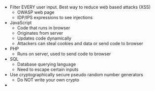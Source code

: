 - Filter EVERY user input.  Best way to reduce web based attacks (XSS)
	- OWASP web page
	- IDP/IPS expressions to see injections 
- JavaScript
	- Code that runs in browser
	- Originates from server
	- Updates code dynamically
	- Attackers can steal cookies and data or send code to browser
- PHP
	- Runs on server, used to send code to browser
- SQL
	- Database querying language
	- Need to escape certain inputs 
- Use cryptographically secure pseudo random number generators
	- Do NOT write your own crypto 
-
